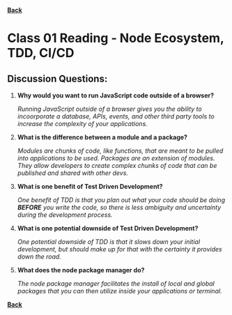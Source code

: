 **[Back](https://clayton-jones.github.io/reading-notes/)**

# Class 01 Reading - Node Ecosystem, TDD, CI/CD

## Discussion Questions:

1. **Why would you want to run JavaScript code outside of a browser?** 
   
    *Running JavaScript outside of a browser gives you the ability to incoorporate a database, APIs, events, and other third party tools to increase the complexity of your applications.* 
  
2. **What is the difference between a module and a package?** 
    
    *Modules are chunks of code, like functions, that are meant to be pulled into applications to be used. Packages are an extension of modules. They allow developers to create complex chunks of code that can be published and shared with other devs.*

3. **What is one benefit of Test Driven Development?**  
    
    *One benefit of TDD is that you plan out what your code should be doing **BEFORE** you write the code, so there is less ambiguity and uncertainty during the development process.*

4. **What is one potential downside of Test Driven Development?**  
    
    *One potential downside of TDD is that it slows down your initial development, but should make up for that with the certainty it provides down the road.*

5. **What does the node package manager do?**  
    
    *The node package manager facilitates the install of local and global packages that you can then utilize inside your applications or terminal.*
    

**[Back](https://clayton-jones.github.io/reading-notes/)**
